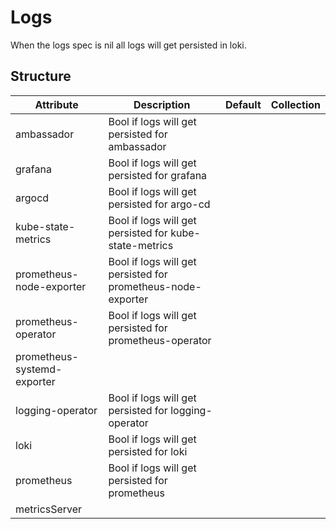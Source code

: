 # Logs 
 

 When the logs spec is nil all logs will get persisted in loki.


## Structure 
 

| Attribute                   | Description                                                   | Default | Collection  |
| --------------------------- | ------------------------------------------------------------- | ------- | ----------  |
| ambassador                  | Bool if logs will get persisted for ambassador                |         |             |
| grafana                     | Bool if logs will get persisted for grafana                   |         |             |
| argocd                      | Bool if logs will get persisted for argo-cd                   |         |             |
| kube-state-metrics          | Bool if logs will get persisted for kube-state-metrics        |         |             |
| prometheus-node-exporter    | Bool if logs will get persisted for prometheus-node-exporter  |         |             |
| prometheus-operator         | Bool if logs will get persisted for prometheus-operator       |         |             |
| prometheus-systemd-exporter |                                                               |         |             |
| logging-operator            | Bool if logs will get persisted for logging-operator          |         |             |
| loki                        | Bool if logs will get persisted for loki                      |         |             |
| prometheus                  | Bool if logs will get persisted for prometheus                |         |             |
| metricsServer               |                                                               |         |             |